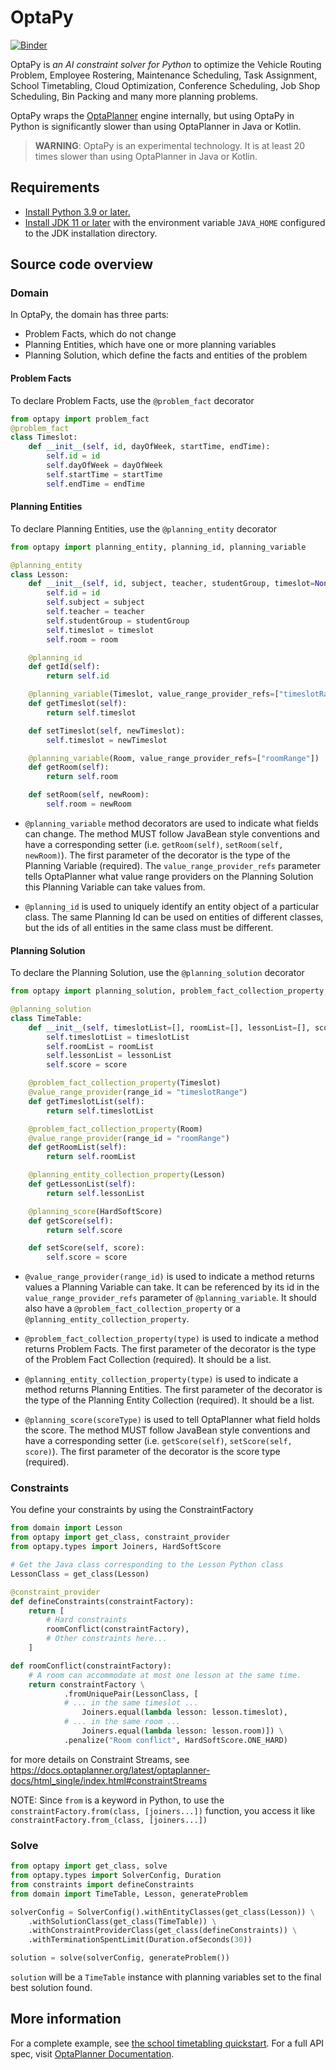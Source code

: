 # OptaPy

[![Binder](https://mybinder.org/badge_logo.svg "Launch on Binder")](https://mybinder.org/v2/gh/optapy/optapy/main?filepath=index.ipynb)

OptaPy is *an AI constraint solver for Python* to optimize
the Vehicle Routing Problem, Employee Rostering, Maintenance Scheduling, Task Assignment, School Timetabling,
Cloud Optimization, Conference Scheduling, Job Shop Scheduling, Bin Packing and many more planning problems.

OptaPy wraps the [OptaPlanner](https://www.optaplanner.org/) engine internally,
but using OptaPy in Python is significantly slower than using OptaPlanner in Java or Kotlin.

>**WARNING**: OptaPy is an experimental technology.
>It is at least 20 times slower than using OptaPlanner in Java or Kotlin.

## Requirements

- [Install Python 3.9 or later.](https://www.python.org)
- [Install JDK 11 or later](https://adoptopenjdk.net) with the environment variable `JAVA_HOME` configured to the JDK installation directory.

## Source code overview

### Domain

In OptaPy, the domain has three parts:

- Problem Facts, which do not change
- Planning Entities, which have one or more planning variables
- Planning Solution, which define the facts and entities of the problem

#### Problem Facts

To declare Problem Facts, use the `@problem_fact` decorator

```python
from optapy import problem_fact
@problem_fact
class Timeslot:
    def __init__(self, id, dayOfWeek, startTime, endTime):
        self.id = id
        self.dayOfWeek = dayOfWeek
        self.startTime = startTime
        self.endTime = endTime
```

#### Planning Entities

To declare Planning Entities, use the `@planning_entity` decorator

```python
from optapy import planning_entity, planning_id, planning_variable

@planning_entity
class Lesson:
    def __init__(self, id, subject, teacher, studentGroup, timeslot=None, room=None):
        self.id = id
        self.subject = subject
        self.teacher = teacher
        self.studentGroup = studentGroup
        self.timeslot = timeslot
        self.room = room

    @planning_id
    def getId(self):
        return self.id

    @planning_variable(Timeslot, value_range_provider_refs=["timeslotRange"])
    def getTimeslot(self):
        return self.timeslot

    def setTimeslot(self, newTimeslot):
        self.timeslot = newTimeslot

    @planning_variable(Room, value_range_provider_refs=["roomRange"])
    def getRoom(self):
        return self.room

    def setRoom(self, newRoom):
        self.room = newRoom
```

- `@planning_variable` method decorators are used to indicate what fields can change. The method MUST follow JavaBean style conventions and have a corresponding setter (i.e. `getRoom(self)`, `setRoom(self, newRoom)`). The first parameter of the decorator is the type of the Planning Variable (required). The `value_range_provider_refs` parameter tells OptaPlanner what value range providers on the Planning Solution this Planning Variable can take values from.

- `@planning_id` is used to uniquely identify an entity object of a particular class. The same Planning Id can be used on entities of different classes, but the ids of all entities in the same class must be different.

#### Planning Solution

To declare the Planning Solution, use the `@planning_solution` decorator

```python
from optapy import planning_solution, problem_fact_collection_property, value_range_provider, planning_entity_collection_property, planning_score

@planning_solution
class TimeTable:
    def __init__(self, timeslotList=[], roomList=[], lessonList=[], score=None):
        self.timeslotList = timeslotList
        self.roomList = roomList
        self.lessonList = lessonList
        self.score = score

    @problem_fact_collection_property(Timeslot)
    @value_range_provider(range_id = "timeslotRange")
    def getTimeslotList(self):
        return self.timeslotList

    @problem_fact_collection_property(Room)
    @value_range_provider(range_id = "roomRange")
    def getRoomList(self):
        return self.roomList

    @planning_entity_collection_property(Lesson)
    def getLessonList(self):
        return self.lessonList

    @planning_score(HardSoftScore)
    def getScore(self):
        return self.score

    def setScore(self, score):
        self.score = score
```

- `@value_range_provider(range_id)` is used to indicate a method returns values a Planning Variable can take. It can be referenced by its id in the `value_range_provider_refs` parameter of `@planning_variable`. It should also have a `@problem_fact_collection_property` or a `@planning_entity_collection_property`.

- `@problem_fact_collection_property(type)` is used to indicate a method returns Problem Facts. The first parameter of the decorator is the type of the Problem Fact Collection (required). It should be a list.

- `@planning_entity_collection_property(type)` is used to indicate a method returns Planning Entities. The first parameter of the decorator is the type of the Planning Entity Collection (required). It should be a list.

- `@planning_score(scoreType)` is used to tell OptaPlanner what field holds the score. The method MUST follow JavaBean style conventions and have a corresponding setter (i.e. `getScore(self)`, `setScore(self, score)`). The first parameter of the decorator is the score type (required).

### Constraints

You define your constraints by using the ConstraintFactory
```python
from domain import Lesson
from optapy import get_class, constraint_provider
from optapy.types import Joiners, HardSoftScore

# Get the Java class corresponding to the Lesson Python class
LessonClass = get_class(Lesson)

@constraint_provider
def defineConstraints(constraintFactory):
    return [
        # Hard constraints
        roomConflict(constraintFactory),
        # Other constraints here...
    ]

def roomConflict(constraintFactory):
    # A room can accommodate at most one lesson at the same time.
    return constraintFactory \
            .fromUniquePair(LessonClass, [
            # ... in the same timeslot ...
                Joiners.equal(lambda lesson: lesson.timeslot),
            # ... in the same room ...
                Joiners.equal(lambda lesson: lesson.room)]) \
            .penalize("Room conflict", HardSoftScore.ONE_HARD)
```
for more details on Constraint Streams, see https://docs.optaplanner.org/latest/optaplanner-docs/html_single/index.html#constraintStreams

NOTE: Since `from` is a keyword in Python, to use the `constraintFactory.from(class, [joiners...])` function, you access it like `constraintFactory.from_(class, [joiners...])`

### Solve

```python
from optapy import get_class, solve
from optapy.types import SolverConfig, Duration
from constraints import defineConstraints
from domain import TimeTable, Lesson, generateProblem

solverConfig = SolverConfig().withEntityClasses(get_class(Lesson)) \
    .withSolutionClass(get_class(TimeTable)) \
    .withConstraintProviderClass(get_class(defineConstraints)) \
    .withTerminationSpentLimit(Duration.ofSeconds(30))

solution = solve(solverConfig, generateProblem())
```

`solution` will be a `TimeTable` instance with planning
variables set to the final best solution found.

## More information

For a complete example, see [the school timetabling quickstart](https://github.com/optapy/optapy/tree/main/optapy-quickstarts/school-timetabling).
For a full API spec, visit [OptaPlanner Documentation](https://www.optaplanner.org/learn/documentation.html).
